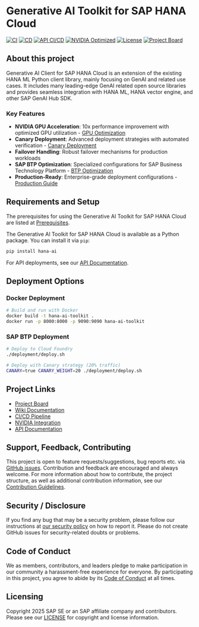 # Generative AI Toolkit for SAP HANA Cloud

[![CI](https://github.com/plturrell/finsightdeep/actions/workflows/ci.yml/badge.svg)](https://github.com/plturrell/finsightdeep/actions/workflows/ci.yml)
[![CD](https://github.com/plturrell/finsightdeep/actions/workflows/cd.yml/badge.svg)](https://github.com/plturrell/finsightdeep/actions/workflows/cd.yml)
[![API CI/CD](https://github.com/plturrell/finsightdeep/actions/workflows/api-ci.yml/badge.svg)](https://github.com/plturrell/finsightdeep/actions/workflows/api-ci.yml)
[![NVIDIA Optimized](https://img.shields.io/badge/NVIDIA-Optimized-76B900)](https://github.com/plturrell/finsightdeep/blob/main/NVIDIA.md)
[![License](https://img.shields.io/badge/License-Apache%202.0-blue.svg)](LICENSE)
[![Project Board](https://img.shields.io/badge/Project-Board-0052CC)](https://github.com/users/plturrell/projects/1)

## About this project

Generative AI Client for SAP HANA Cloud is an extension of the existing HANA ML Python client library, mainly focusing on GenAI and related use cases. It includes many leading-edge GenAI related open source libraries and provides seamless integration with HANA ML, HANA vector engine, and other SAP GenAI Hub SDK.

### Key Features

- **NVIDIA GPU Acceleration**: 10x performance improvement with optimized GPU utilization - [GPU Optimization](https://github.com/plturrell/finsightdeep/blob/main/GPU_OPTIMIZATION.md)
- **Canary Deployment**: Advanced deployment strategies with automated verification - [Canary Deployment](https://github.com/plturrell/finsightdeep/tree/main/deployment/canary)
- **Failover Handling**: Robust failover mechanisms for production workloads
- **SAP BTP Optimization**: Specialized configurations for SAP Business Technology Platform - [BTP Optimization](https://github.com/plturrell/finsightdeep/blob/main/BTP_OPTIMIZATION.md)
- **Production-Ready**: Enterprise-grade deployment configurations - [Production Guide](https://github.com/plturrell/finsightdeep/blob/main/PRODUCTION_READY.md)

## Requirements and Setup

The prerequisites for using the Generative AI Toolkit for SAP HANA Cloud are listed at [Prerequisites](https://github.com/plturrell/finsightdeep/wiki/Prerequisites).

The Generative AI Toolkit for SAP HANA Cloud is available as a Python package. You can install it via `pip`:

```bash
pip install hana-ai
```

For API deployments, see our [API Documentation](https://github.com/plturrell/finsightdeep/blob/main/README-API.md).

## Deployment Options

### Docker Deployment

```bash
# Build and run with Docker
docker build -t hana-ai-toolkit .
docker run -p 8000:8000 -p 9090:9090 hana-ai-toolkit
```

### SAP BTP Deployment

```bash
# Deploy to Cloud Foundry
./deployment/deploy.sh

# Deploy with Canary strategy (20% traffic)
CANARY=true CANARY_WEIGHT=20 ./deployment/deploy.sh
```

## Project Links

- [Project Board](https://github.com/users/plturrell/projects/1)
- [Wiki Documentation](https://github.com/plturrell/finsightdeep/wiki)
- [CI/CD Pipeline](https://github.com/plturrell/finsightdeep/blob/main/README-CICD.md)
- [NVIDIA Integration](https://github.com/plturrell/finsightdeep/blob/main/NVIDIA.md)
- [API Documentation](https://github.com/plturrell/finsightdeep/blob/main/README-API.md)

## Support, Feedback, Contributing

This project is open to feature requests/suggestions, bug reports etc. via [GitHub issues](https://github.com/plturrell/finsightdeep/issues). Contribution and feedback are encouraged and always welcome. For more information about how to contribute, the project structure, as well as additional contribution information, see our [Contribution Guidelines](https://github.com/plturrell/finsightdeep/blob/main/CONTRIBUTING.md).

## Security / Disclosure

If you find any bug that may be a security problem, please follow our instructions at [our security policy](https://github.com/plturrell/finsightdeep/security/policy) on how to report it. Please do not create GitHub issues for security-related doubts or problems.

## Code of Conduct

We as members, contributors, and leaders pledge to make participation in our community a harassment-free experience for everyone. By participating in this project, you agree to abide by its [Code of Conduct](https://github.com/plturrell/finsightdeep/blob/main/CODE_OF_CONDUCT.md) at all times.

## Licensing

Copyright 2025 SAP SE or an SAP affiliate company and contributors. Please see our [LICENSE](https://github.com/plturrell/finsightdeep/blob/main/LICENSE) for copyright and license information.